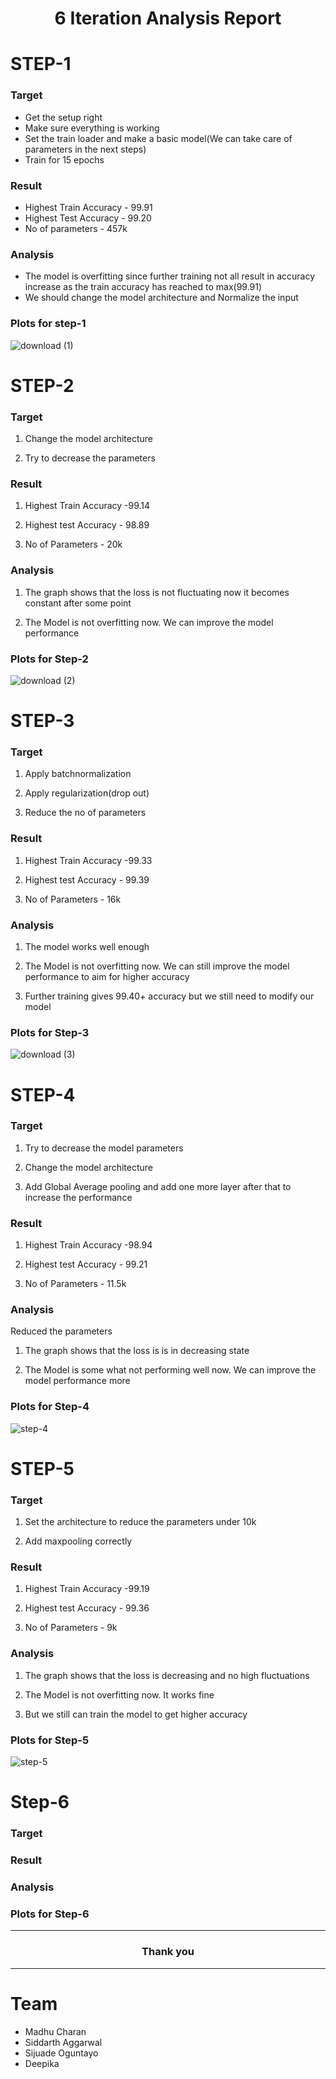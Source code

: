 <h1 align="center"> 6 Iteration Analysis Report</h1>

# STEP-1

### Target
- Get the setup right
- Make sure everything is working
- Set the train loader and make a basic model(We can take care of parameters in the next steps)
- Train for 15 epochs

### Result
- Highest Train Accuracy - 99.91
- Highest Test Accuracy - 99.20
- No of parameters - 457k

### Analysis
- The model is overfitting since further training not all result in accuracy increase as the train accuracy has reached to max(99.91)
- We should change the model architecture and Normalize the input
### Plots for step-1
![download (1)](https://user-images.githubusercontent.com/62477860/120837482-5f4a6c80-c584-11eb-9745-a050e255ae39.png)

# STEP-2

### Target 
1. Change the model architecture

2. Try to decrease the parameters

### Result

1. Highest Train Accuracy -99.14

2. Highest test Accuracy - 98.89

3. No of Parameters - 20k

### Analysis

1. The graph shows that the loss is not fluctuating now it becomes constant after some point

2. The Model is not overfitting now. We can improve the model performance

### Plots for Step-2
![download (2)](https://user-images.githubusercontent.com/62477860/120837567-79844a80-c584-11eb-8e03-04e530ca8b04.png)


# STEP-3

### Target 

1. Apply batchnormalization 

2. Apply regularization(drop out)

3. Reduce the no of parameters

### Result

1. Highest Train Accuracy -99.33

2. Highest test Accuracy - 99.39

3. No of Parameters - 16k

### Analysis

1. The model works well enough

2. The Model is not overfitting now. We can still improve the model performance to aim for higher accuracy

3. Further training gives 99.40+ accuracy but we still need to modify our model

### Plots for Step-3
![download (3)](https://user-images.githubusercontent.com/62477860/120837625-8ef97480-c584-11eb-917f-5019eff626a6.png)

# STEP-4

### Target 
1. Try to decrease the model parameters

2. Change the model architecture 

3. Add Global Average pooling and add one more layer after that to increase the performance


### Result

1. Highest Train Accuracy -98.94

2. Highest test Accuracy - 99.21

3. No of Parameters - 11.5k

### Analysis

Reduced the parameters

1. The graph shows that the loss is is in decreasing state

2. The Model is some what not performing well now. We can improve the model performance more 

### Plots for Step-4
![step-4](https://user-images.githubusercontent.com/62477860/120837682-a173ae00-c584-11eb-8c3d-4963e41bd356.png)

# STEP-5

### Target
1. Set the architecture to reduce the parameters under 10k

2. Add maxpooling correctly


### Result

1. Highest Train Accuracy -99.19

2. Highest test Accuracy - 99.36

3. No of Parameters - 9k

### Analysis

1. The graph shows that the loss is decreasing and no high fluctuations

2. The Model is not overfitting now. It works fine

3. But we still can train the model to get higher accuracy

### Plots for Step-5
![step-5](https://user-images.githubusercontent.com/62477860/120837742-b6504180-c584-11eb-8993-a110551bc738.png)

# Step-6

### Target

### Result

### Analysis

### Plots for Step-6
---
<h3 align="center">Thank you</h3>

---
# Team
- Madhu Charan
- Siddarth Aggarwal
- Sijuade Oguntayo
- Deepika



